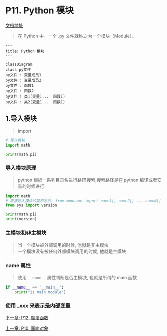  # P11. Python 模块

[文档地址](https://github.com/walter201230/Python/blob/master/Article/PythonBasis/python9/Preface.md)

> 在 Python 中，一个 .py 文件就称之为一个模块（Module）。


```mermaid
---
title: Python 模块
---

classDiagram
class py文件
py文件 : 变量成员1
py文件 : 变量成员2
py文件 : 函数1
py文件 : 函数2
py文件 : 类1(变量1...  函数1)
py文件 : 类2(变量1...  函数1)
```


## 1.导入模块

> import

```python
# 导入模块
import math

print(math.pi)
```

### 导入模块原理

> python 根据一系列目录名进行路径搜索,搜索路径是在 python 编译或者安装的时候进行 

```python
import math
# 直接导入模块的类和方法: from modname import name1[, name2[, ... nameN]]
from sys import version

print(math.pi)
print(version)
```

### 主模块和非主模块

> 当一个模块被外部调用的时候, 他就是非主模块\
> 一个模块没有被任何外部模块调用的时候, 他就是主模块

### name 属性

> 使用 `__name__` 属性判断是否主模块, 也就是所谓的 main 函数

```python
if __name__ == '__main__':
    print("is main module")
```

### 使用 _xxx 来表示是内部变量

[下一章: P12. 魔法函数](../p12-megic-function/README.md)

[上一章: P10. 面向对象](../p10-object/README.md)
